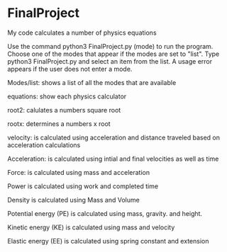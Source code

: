 # FinalProject
My code calculates a number of physics equations

Use the command python3 FinalProject.py (mode) to run the program. Choose one of the modes that appear if the modes are set to "list". Type python3 FinalProject.py and select an item from the list. A usage error appears if the user does not enter a mode. 

Modes/list: shows a list of all the modes that are available

equations: show each physics calculator

root2: calulates a numbers square root

rootx: determines a numbers x root

velocity: is calculated using acceleration and distance traveled based on acceleration calculations

Acceleration: is calculated using intial and final velocities as well as time

Force: is calculated using mass and acceleration

Power is calculated using work and completed time

Density is calculated using Mass and Volume

Potential energy (PE) is calculated using mass, gravity. and height.

Kinetic energy (KE) is calculated using mass and velocity

Elastic energy (EE) is calculated using spring constant and extension
